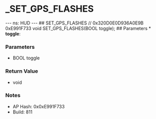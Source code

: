 # _SET_GPS_FLASHES

--- ns: HUD --- ## SET_GPS_FLASHES  // 0x320D0E0D936A0E9B 0xE991F733 void SET_GPS_FLASHES(BOOL toggle);   ## Parameters * **toggle**:

### Parameters
* BOOL toggle

### Return Value
* void

### Notes
* AP Hash: 0x0xE991F733
* Build: 811

